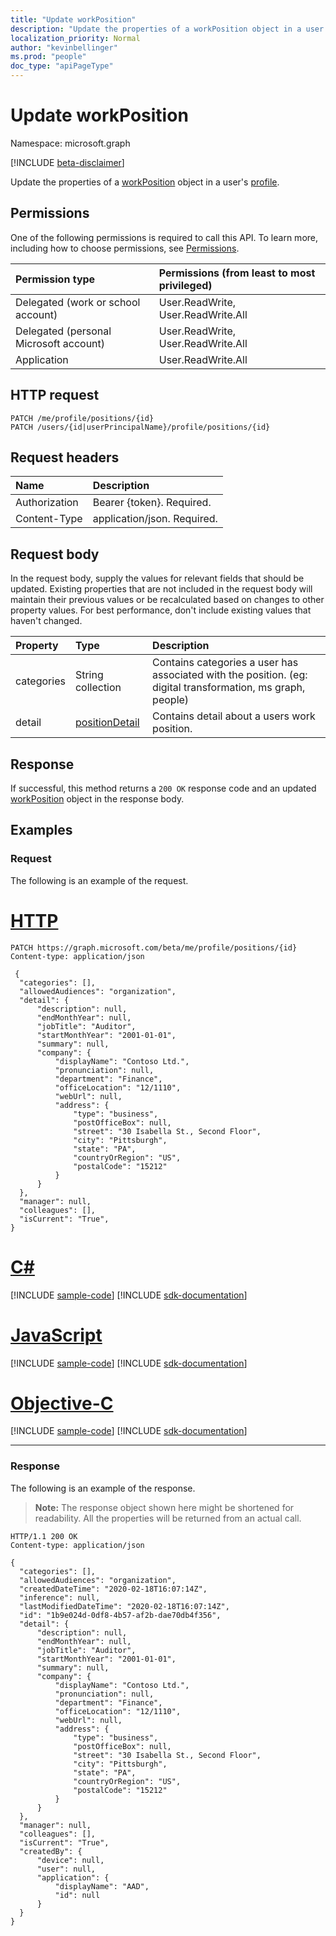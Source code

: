 ```yaml
---
title: "Update workPosition"
description: "Update the properties of a workPosition object in a user's profile."
localization_priority: Normal
author: "kevinbellinger"
ms.prod: "people"
doc_type: "apiPageType"
---
```


# Update workPosition

Namespace: microsoft.graph

[!INCLUDE [beta-disclaimer](../../includes/beta-disclaimer.md)]

Update the properties of a [workPosition](../resources/workposition.md) object in a user's [profile](../resources/profile.md).

## Permissions

One of the following permissions is required to call this API. To learn more, including how to choose permissions, see [Permissions](/graph/permissions-reference).

| Permission type                        | Permissions (from least to most privileged) |
|:---------------------------------------|:--------------------------------------------|
| Delegated (work or school account)     | User.ReadWrite, User.ReadWrite.All          |
| Delegated (personal Microsoft account) | User.ReadWrite, User.ReadWrite.All          |
| Application                            | User.ReadWrite.All                          |

## HTTP request

<!-- { "blockType": "ignored" } -->

```http
PATCH /me/profile/positions/{id}
PATCH /users/{id|userPrincipalName}/profile/positions/{id}
```

## Request headers

| Name           |Description                  |
|:---------------|:----------------------------|
| Authorization  | Bearer {token}. Required.   |
| Content-Type   | application/json. Required. |

## Request body

In the request body, supply the values for relevant fields that should be updated. Existing properties that are not included in the request body will maintain their previous values or be recalculated based on changes to other property values. For best performance, don't include existing values that haven't changed.

| Property     | Type                                        | Description                                                                                                 |
|:-------------|:--------------------------------------------|:------------------------------------------------------------------------------------------------------------|
|categories    |String collection                                | Contains categories a user has associated with the position. (eg: digital transformation, ms graph, people) |
|detail        |[positionDetail](../resources/positiondetail.md) | Contains detail about a users work position.                                                                |

## Response

If successful, this method returns a `200 OK` response code and an updated [workPosition](../resources/workposition.md) object in the response body.

## Examples

### Request

The following is an example of the request.

# [HTTP](#tab/http)
<!-- {
  "blockType": "request",
  "name": "update_workposition"
}-->

```http
PATCH https://graph.microsoft.com/beta/me/profile/positions/{id}
Content-type: application/json

 {
  "categories": [],
  "allowedAudiences": "organization",
  "detail": {
      "description": null,
      "endMonthYear": null,
      "jobTitle": "Auditor",
      "startMonthYear": "2001-01-01",
      "summary": null,
      "company": {
          "displayName": "Contoso Ltd.",
          "pronunciation": null,
          "department": "Finance",
          "officeLocation": "12/1110",
          "webUrl": null,
          "address": {
              "type": "business",
              "postOfficeBox": null,
              "street": "30 Isabella St., Second Floor",
              "city": "Pittsburgh",
              "state": "PA",
              "countryOrRegion": "US",
              "postalCode": "15212"
          }
      }
  },
  "manager": null,
  "colleagues": [],
  "isCurrent": "True",
}
```
# [C#](#tab/csharp)
[!INCLUDE [sample-code](../includes/snippets/csharp/update-workposition-csharp-snippets.md)]
[!INCLUDE [sdk-documentation](../includes/snippets/snippets-sdk-documentation-link.md)]

# [JavaScript](#tab/javascript)
[!INCLUDE [sample-code](../includes/snippets/javascript/update-workposition-javascript-snippets.md)]
[!INCLUDE [sdk-documentation](../includes/snippets/snippets-sdk-documentation-link.md)]

# [Objective-C](#tab/objc)
[!INCLUDE [sample-code](../includes/snippets/objc/update-workposition-objc-snippets.md)]
[!INCLUDE [sdk-documentation](../includes/snippets/snippets-sdk-documentation-link.md)]

---

### Response

The following is an example of the response.

> **Note:** The response object shown here might be shortened for readability. All the properties will be returned from an actual call.

<!-- {
  "blockType": "response",
  "truncated": true,
  "@odata.type": "microsoft.graph.workPosition",
  "baseType": "microsoft.graph.itemfacet",
  "keyProperty": "id"
} -->

```http
HTTP/1.1 200 OK
Content-type: application/json

{
  "categories": [],
  "allowedAudiences": "organization",
  "createdDateTime": "2020-02-18T16:07:14Z",
  "inference": null,
  "lastModifiedDateTime": "2020-02-18T16:07:14Z",
  "id": "1b9e024d-0df8-4b57-af2b-dae70db4f356",
  "detail": {
      "description": null,
      "endMonthYear": null,
      "jobTitle": "Auditor",
      "startMonthYear": "2001-01-01",
      "summary": null,
      "company": {
          "displayName": "Contoso Ltd.",
          "pronunciation": null,
          "department": "Finance",
          "officeLocation": "12/1110",
          "webUrl": null,
          "address": {
              "type": "business",
              "postOfficeBox": null,
              "street": "30 Isabella St., Second Floor",
              "city": "Pittsburgh",
              "state": "PA",
              "countryOrRegion": "US",
              "postalCode": "15212"
          }
      }
  },
  "manager": null,
  "colleagues": [],
  "isCurrent": "True",
  "createdBy": {
      "device": null,
      "user": null,
      "application": {
          "displayName": "AAD",
          "id": null
      }
  }
}
```

<!-- uuid: 16cd6b66-4b1a-43a1-adaf-3a886856ed98
2019-02-04 14:57:30 UTC -->
<!-- {
  "type": "#page.annotation",
  "description": "Update workposition",
  "keywords": "",
  "section": "documentation",
  "tocPath": ""
}-->
